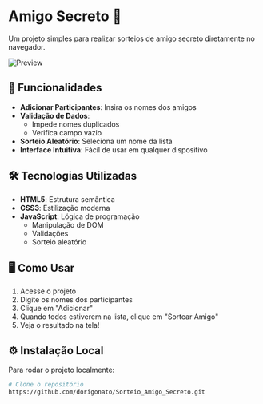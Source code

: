 # Amigo Secreto 🎁

Um projeto simples para realizar sorteios de amigo secreto diretamente no navegador.

![Preview](assets/amigo-secreto.png)

## 🚀 Funcionalidades

- **Adicionar Participantes**: Insira os nomes dos amigos
- **Validação de Dados**:
  - Impede nomes duplicados
  - Verifica campo vazio
- **Sorteio Aleatório**: Seleciona um nome da lista
- **Interface Intuitiva**: Fácil de usar em qualquer dispositivo

## 🛠️ Tecnologias Utilizadas

- **HTML5**: Estrutura semântica
- **CSS3**: Estilização moderna
- **JavaScript**: Lógica de programação
  - Manipulação de DOM
  - Validações
  - Sorteio aleatório

## 🖥️ Como Usar

1. Acesse o projeto
2. Digite os nomes dos participantes
3. Clique em "Adicionar"
4. Quando todos estiverem na lista, clique em "Sortear Amigo"
5. Veja o resultado na tela!

## ⚙️ Instalação Local

Para rodar o projeto localmente:

```bash
# Clone o repositório
https://github.com/dorigonato/Sorteio_Amigo_Secreto.git
